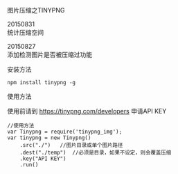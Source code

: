 ﻿图片压缩之TINYPNG


20150831  
统计压缩空间

20150827  
添加检测图片是否被压缩过功能


安装方法

	npm install tinypng -g



使用方法

使用前请到 <a href='https://tinypng.com/developers'>https://tinypng.com/developers</a> 申请API KEY

	//使用方法
	var Tinypng = require('tinypng_img');
	var tinypng = new Tinypng()
	    .src("./")   //图片目录或单个图片路径
	    .dest("./temp")  //必须是目录，如果不设定，则会覆盖压缩
	    .key("API KEY")  
	    .run()

